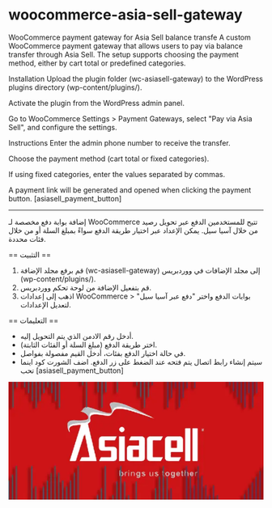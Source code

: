 # woocommerce-asia-sell-gateway
WooCommerce payment gateway for Asia Sell balance transfe
A custom WooCommerce payment gateway that allows users to pay via balance transfer through Asia Sell.
The setup supports choosing the payment method, either by cart total or predefined categories.

Installation
Upload the plugin folder (wc-asiasell-gateway) to the WordPress plugins directory (wp-content/plugins/).

Activate the plugin from the WordPress admin panel.

Go to WooCommerce Settings > Payment Gateways, select "Pay via Asia Sell", and configure the settings.

Instructions
Enter the admin phone number to receive the transfer.

Choose the payment method (cart total or fixed categories).

If using fixed categories, enter the values separated by commas.

A payment link will be generated and opened when clicking the payment button.
[asiasell_payment_button]

****

إضافة بوابة دفع مخصصة لـ WooCommerce تتيح للمستخدمين الدفع عبر تحويل رصيد من خلال آسيا سيل.
يمكن الإعداد عبر اختيار طريقة الدفع سواءً بمبلغ السلة أو من خلال فئات محددة.

== التثبيت ==
1. قم برفع مجلد الإضافة (wc-asiasell-gateway) إلى مجلد الإضافات في ووردبريس (wp-content/plugins/).
2. قم بتفعيل الإضافة من لوحة تحكم ووردبريس.
3. اذهب إلى إعدادات WooCommerce > بوابات الدفع واختر "دفع عبر آسيا سيل" لتعديل الإعدادات.

== التعليمات ==
- أدخل رقم الادمن الذي يتم التحويل إليه.
- اختر طريقة الدفع (مبلغ السلة أو الفئات الثابتة).
- في حالة اختيار الدفع بفئات، أدخل القيم مفصولة بفواصل.
- سيتم إنشاء رابط اتصال يتم فتحه عند الضغط على زر الدفع.
اضف الشورت كود اينما تحب
[asiasell_payment_button]




![Asia Cell Payment](https://raw.githubusercontent.com/aioneumco/woocommerce-asia-sell-gateway/refs/heads/main/wc-asiasell-gateway/assets/asia-cell-payment%20(1).webp)
